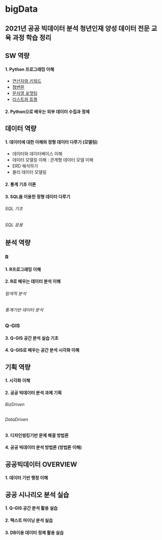 # bigData
2021년 공공 빅데이터 분석 청년인재 양성 데이터 전문 교육 과정 학습 정리
--------------
## SW 역량
#### 1. Python 프로그래밍 이해
* [연산자와 키워드](https://github.com/Zzeongyx2/bigData/blob/main/DAY_1/%EC%8B%A4%EC%8A%B5(1).py)
* [형변환](https://github.com/Zzeongyx2/bigData/blob/main/DAY_1/%EC%8B%A4%EC%8A%B5(2).py)
* [문자열 포맷팅](https://github.com/Zzeongyx2/bigData/blob/main/DAY_1/%EC%8B%A4%EC%8A%B5(3).py)
* [리스트와 튜플](https://github.com/Zzeongyx2/bigData/blob/main/DAY_1/%EC%8B%A4%EC%8A%B5(4).py)
#### 2. Python으로 배우는 외부 데이터 수집과 정제

## 데이터 역량
#### 1. 데이터에 대한 이해와 정형 데이터 다루기 (모델링)
* 데이터와 데이터베이스 이해
* 데이터 모델링 이해 : 관계형 데이터 모델 이해
* ERD 해석하기
* 물리 데이터 모델링
#### 2. 통계 기초 이론
#### 3. SQL을 이용한 정형 데이터 다루기
###### SQL 기초
###### SQL 응용

## 분석 역량
### R
#### 1. R프로그래밍 이해
#### 2. R로 배우는 데이터 분석 이해
###### 탐색적 분석
###### 통계기반 데이터 분석
### Q-GIS
#### 3. Q-GIS 공간 분석 실습 기초 
#### 4. Q-GIS로 배우는 공간 분석 시각화 이해

## 기획 역량
#### 1. 시각화 이해
#### 2. 공공 빅데이터 분석 과제 기획
###### BizDriven
###### DataDriven
#### 3. 디자인씽킹기반 문제 해결 방법론
#### 4. 공공 빅데이터 분석 방법론 (방법론 이해)


## 공공빅데이터 OVERVIEW
#### 1. 데이터 기반 행정 이해

## 공공 시나리오 분석 실습
#### 1. Q-GIS 공간 분석 활용 실습
#### 2. 텍스트 마이닝 분석 실습
#### 3. DB이용 데이터 정제 활용 실습
